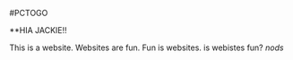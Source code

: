 #PCTOGO 

**HIA JACKIE!!

This is a website. Websites are fun. Fun is websites. is webistes fun? *nods*